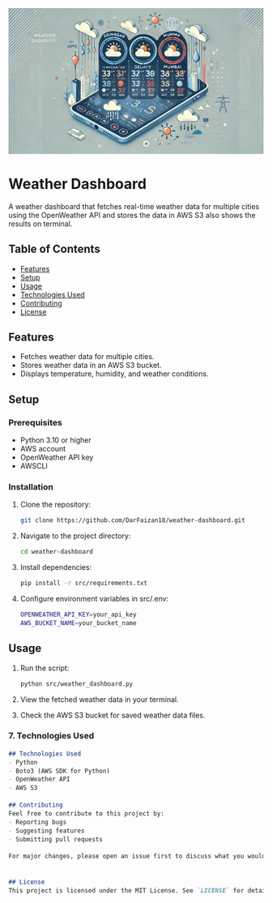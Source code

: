![Weather Dashboard Cover](weather-dashboard\f93b01f3-cbb7-4bc9-9772-23a389b31309.webp)

# Weather Dashboard

A weather dashboard that fetches real-time weather data for multiple cities using the OpenWeather API and stores the data in AWS S3 also shows the results on terminal.


## Table of Contents
- [Features](#features)
- [Setup](#setup)
- [Usage](#usage)
- [Technologies Used](#technologies-used)
- [Contributing](#contributing)
- [License](#license)


## Features
- Fetches weather data for multiple cities.
- Stores weather data in an AWS S3 bucket.
- Displays temperature, humidity, and weather conditions.

## Setup

### Prerequisites
- Python 3.10 or higher
- AWS account
- OpenWeather API key
- AWSCLI

### Installation
1. Clone the repository:
   ```bash
   git clone https://github.com/DarFaizan18/weather-dashboard.git

2. Navigate to the project directory:
   ```bash
   cd weather-dashboard

3. Install dependencies:
   ```bash
   pip install -r src/requirements.txt

4. Configure environment variables in src/.env:
   ```bash
   OPENWEATHER_API_KEY=your_api_key
   AWS_BUCKET_NAME=your_bucket_name

## Usage
1. Run the script:
   ```bash
   python src/weather_dashboard.py

2. View the fetched weather data in your terminal.

3. Check the AWS S3 bucket for saved weather data files.

### 7. **Technologies Used**
```markdown
## Technologies Used
- Python
- Boto3 (AWS SDK for Python)
- OpenWeather API
- AWS S3

## Contributing
Feel free to contribute to this project by:
- Reporting bugs
- Suggesting features
- Submitting pull requests

For major changes, please open an issue first to discuss what you would like to change.


## License
This project is licensed under the MIT License. See `LICENSE` for details.


